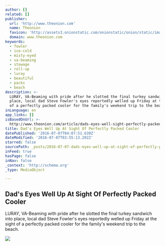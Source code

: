 ```yaml
---
author: []
related: []
publisher:
  url: 'http://www.theonion.com'
  name: Theonion
  favicon: 'http://assets3.onionstatic.com/onionstatic/onion/static/images/favicon.ico'
  domain: www.theonion.com
keywords:
  - fowler
  - ice-cold
  - misty-eyed
  - va-beaming
  - stowage
  - roll-up
  - luray
  - beautiful
  - packs
  - beach
description: >-
  LURAY, VA-Beaming with pride after he slotted the final turkey sandwich into
  place, local dad Steve Fowler's eyes reportedly welled up Friday at the sight
  of a perfectly packed cooler for the family's weekend trip to the beach.
inLanguage: en
app_links: []
isBasedOnUrl: >-
  http://www.theonion.com/article/dads-eyes-well-sight-perfectly-packed-cooler-53175
title: Dad's Eyes Well Up At Sight Of Perfectly Packed Cooler
datePublished: '2016-07-07T04:07:51.639Z'
dateModified: '2016-07-07T03:55:13.202Z'
starred: false
sourcePath: _posts/2016-07-07-dads-eyes-well-up-at-sight-of-perfectly-packed-cooler.md
inFeed: true
hasPage: false
inNav: false
_context: 'http://schema.org'
_type: MediaObject

---
```

<article style=""><h1>Dad's Eyes Well Up At Sight Of Perfectly Packed Cooler</h1><p>LURAY, VA-Beaming with pride after he slotted the final turkey sandwich into place, local dad Steve Fowler's eyes reportedly welled up Friday at the sight of a perfectly packed cooler for the family's weekend trip to the beach.</p><img src="http://i.onionstatic.com/onion/5372/6/16x9/1200.jpg" /></article>